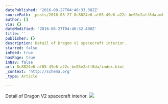 ```yaml
---
datePublished: '2016-08-27T04:46:33.382Z'
sourcePath: _posts/2016-08-27-8c8824e6-af65-49e6-a22c-be03e2aff8da.md
author: []
via: {}
dateModified: '2016-08-27T04:46:32.400Z'
title: ''
publisher: {}
description: Detail of Dragon V2 spacecraft interior.
starred: false
inFeed: true
hasPage: true
inNav: false
url: 8c8824e6-af65-49e6-a22c-be03e2aff8da/index.html
_context: 'http://schema.org'
_type: Article

---
```

Detail of Dragon V2 spacecraft interior.
![](https://s3-us-west-2.amazonaws.com/the-grid-img/p/e42b0462fa9227e17a6741d25177bc83e5d97247.jpg)